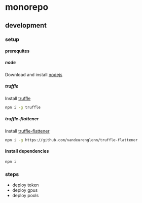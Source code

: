 # monorepo

## development
### setup
#### prerequites
##### node
Download and install [nodejs](https://nodejs.org)
##### truffle
Install [truffle](https://github.com/trufflesuite/truffle)
```sh
npm i -g truffle
```
##### truffle-flattener
Install [truffle-flattener](https://github.com/vandeurenglenn/truffle-flattener)
```sh
npm i -g https://github.com/vandeurenglenn/truffle-flattener
```

#### install dependencies
```sh
npm i
```

### steps

- deploy token
- deploy gpus
- deploy pools
